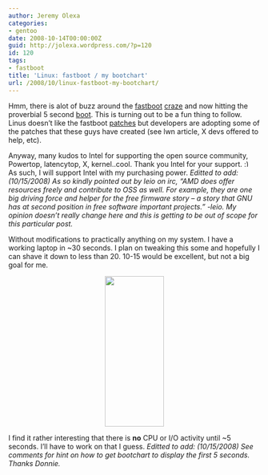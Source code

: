 ```yaml
---
author: Jeremy Olexa
categories:
- gentoo
date: 2008-10-14T00:00:00Z
guid: http://jolexa.wordpress.com/?p=120
id: 120
tags:
- fastboot
title: 'Linux: fastboot / my bootchart'
url: /2008/10/linux-fastboot-my-bootchart/
---
```


Hmm, there is alot of buzz around the [fastboot][1] [craze][2] and now hitting the proverbial 5 second [boot][3]. This is turning out to be a fun thing to follow. Linus doesn&#8217;t like the fastboot [patches][4] but developers are adopting some of the patches that these guys have created (see lwn article, X devs offered to help, etc).

Anyway, many kudos to Intel for supporting the open source community, Powertop, latencytop, X, kernel..cool. Thank you Intel for your support. <img src="http://blog.jolexa.net/wp-includes/images/smilies/simple-smile.png" alt=":)" class="wp-smiley" style="height: 1em; max-height: 1em;" /> As such, I will support Intel with my purchasing power. *Editted to add: (10/15/2008) As so kindly pointed out by leio on irc, &#8220;AMD does offer resources freely and contribute to OSS as well. For example, they are one big driving force and helper for the free firmware story &#8211; a story that GNU has at second position in free software important projects.&#8221; -leio. My opinion doesn&#8217;t really change here and this is getting to be out of scope for this particular post.*

Without modifications to practically anything on my system. I have a working laptop in ~30 seconds. I plan on tweaking this some and hopefully I can shave it down to less than 20. 10-15 would be excellent, but not a big goal for me.

<p style="text-align:center;">
  <a href="http://jolexa.files.wordpress.com/2008/10/bootchart1.png"><img class="size-medium wp-image-122 aligncenter" src="http://jolexa.files.wordpress.com/2008/10/bootchart1.png?w=118" alt="" width="118" height="300" /></a>
</p>

<p style="text-align:left;">
  I find it rather interesting that there is <strong>no</strong> CPU or I/O activity until ~5 seconds. I&#8217;ll have to work on that I guess. <em>Editted to add: (10/15/2008) See comments for hint on how to get bootchart to display the first 5 seconds. Thanks Donnie.</em>
</p>

 [1]: http://lwn.net/Articles/299483/
 [2]: http://www.google.com/search?q=lwn+fastboot
 [3]: http://www.youtube.com/watch?v=s7NxCM8ryF8
 [4]: http://lkml.org/lkml/2008/10/10/411